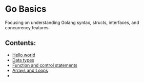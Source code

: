 # Go Basics
Focusing on understanding Golang syntax, structs, interfaces, and concurrency features.

## Contents:

- [Hello world](https://github.com/avii09/go_tuts/blob/main/cmd/cmd1/main.go)
- [Data types](https://github.com/avii09/go_tuts/blob/main/cmd/cmd2/data_type.go)
- [Function and control statements](https://github.com/avii09/go_tuts/blob/main/cmd/cmd3/func_control.go)
- [Arrays and Loops](https://github.com/avii09/go_tuts/blob/main/cmd/cmd4/arrays_loops.go)
- 
